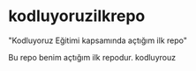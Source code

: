 # kodluyoruzilkrepo
"Kodluyoruz Eğitimi kapsamında açtığım ilk repo"

Bu repo benim açtığım ilk repodur.
kodluyrouz

